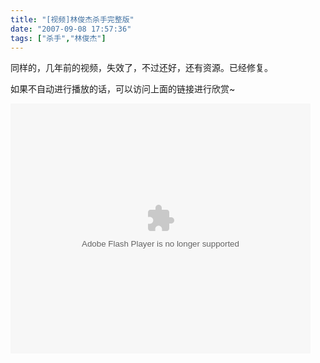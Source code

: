```yaml
---
title: "[视频]林俊杰杀手完整版"
date: "2007-09-08 17:57:36"
tags: ["杀手","林俊杰"]
---
```



同样的，几年前的视频，失效了，不过还好，还有资源。已经修复。

如果不自动进行播放的话，可以访问上面的链接进行欣赏~ 

<embed src="http://player.ku6.com/refer/TarXBiq-u0GAekM9/v.swf" quality="high" width="480" height="400" align="middle" allowscriptaccess="always" allowfullscreen="true" type="application/x-shockwave-flash">

